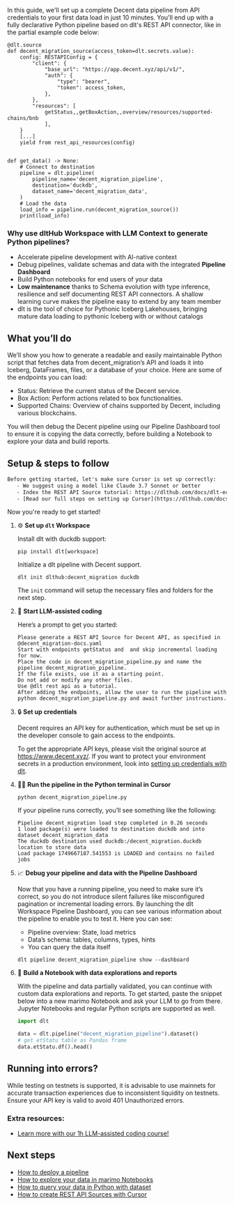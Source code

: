 In this guide, we'll set up a complete Decent data pipeline from API credentials to your first data load in just 10 minutes. You'll end up with a fully declarative Python pipeline based on dlt's REST API connector, like in the partial example code below:

```python-outcome
@dlt.source
def decent_migration_source(access_token=dlt.secrets.value):
    config: RESTAPIConfig = {
        "client": {
            "base_url": "https://app.decent.xyz/api/v1/",
            "auth": {
                "type": "bearer",
                "token": access_token,
            },
        },
        "resources": [
            getStatus,,getBoxAction,,overview/resources/supported-chains/bnb
            ],
    }
    [...]
    yield from rest_api_resources(config)


def get_data() -> None:
    # Connect to destination
    pipeline = dlt.pipeline(
        pipeline_name='decent_migration_pipeline',
        destination='duckdb',
        dataset_name='decent_migration_data', 
    )
    # Load the data
    load_info = pipeline.run(decent_migration_source())
    print(load_info) 
```

### Why use dltHub Workspace with LLM Context to generate Python pipelines?

- Accelerate pipeline development with AI-native context
- Debug pipelines, validate schemas and data with the integrated **Pipeline Dashboard**
- Build Python notebooks for end users of your data
- **Low maintenance** thanks to Schema evolution with type inference, resilience and self documenting REST API connectors. A shallow learning curve makes the pipeline easy to extend by any team member
- dlt is the tool of choice for Pythonic Iceberg Lakehouses, bringing mature data loading to pythonic Iceberg with or without catalogs

## What you’ll do

We’ll show you how to generate a readable and easily maintainable Python script that fetches data from decent_migration’s API and loads it into Iceberg, DataFrames, files, or a database of your choice. Here are some of the endpoints you can load:

- Status: Retrieve the current status of the Decent service.
- Box Action: Perform actions related to box functionalities.
- Supported Chains: Overview of chains supported by Decent, including various blockchains.

You will then debug the Decent pipeline using our Pipeline Dashboard tool to ensure it is copying the data correctly, before building a Notebook to explore your data and build reports.

## Setup & steps to follow

```default
Before getting started, let's make sure Cursor is set up correctly:
   - We suggest using a model like Claude 3.7 Sonnet or better
   - Index the REST API Source tutorial: https://dlthub.com/docs/dlt-ecosystem/verified-sources/rest_api/ and add it to context as **@dlt rest api**
   - [Read our full steps on setting up Cursor](https://dlthub.com/docs/dlt-ecosystem/llm-tooling/cursor-restapi#23-configuring-cursor-with-documentation)
```

Now you're ready to get started!

1. ⚙️ **Set up `dlt` Workspace**
    
    Install dlt with duckdb support:
    ```shell
    pip install dlt[workspace]
    ```

    Initialize a dlt pipeline with Decent support.
    ```shell
    dlt init dlthub:decent_migration duckdb
    ```

    The `init` command will setup the necessary files and folders for the next step.
    
2. 🤠 **Start LLM-assisted coding**
    
    Here’s a prompt to get you started:
    
    ```prompt
    Please generate a REST API Source for Decent API, as specified in @decent_migration-docs.yaml 
    Start with endpoints getStatus and  and skip incremental loading for now. 
    Place the code in decent_migration_pipeline.py and name the pipeline decent_migration_pipeline. 
    If the file exists, use it as a starting point. 
    Do not add or modify any other files. 
    Use @dlt rest api as a tutorial. 
    After adding the endpoints, allow the user to run the pipeline with python decent_migration_pipeline.py and await further instructions.
    ```

    
3. 🔒 **Set up credentials** 
    
    Decent requires an API key for authentication, which must be set up in the developer console to gain access to the endpoints.
    
    To get the appropriate API keys, please visit the original source at https://www.decent.xyz/.
    If you want to protect your environment secrets in a production environment, look into [setting up credentials with dlt](https://dlthub.com/docs/walkthroughs/add_credentials).
    
4. 🏃‍♀️ **Run the pipeline in the Python terminal in Cursor**
    
    ```shell
    python decent_migration_pipeline.py
    ```
    
    If your pipeline runs correctly, you’ll see something like the following:
    
    ```shell
    Pipeline decent_migration load step completed in 0.26 seconds
    1 load package(s) were loaded to destination duckdb and into dataset decent_migration_data
    The duckdb destination used duckdb:/decent_migration.duckdb location to store data
    Load package 1749667187.541553 is LOADED and contains no failed jobs
    ```
    
5. 📈 **Debug your pipeline and data with the Pipeline Dashboard**

    Now that you have a running pipeline, you need to make sure it’s correct, so you do not introduce silent failures like misconfigured pagination or incremental loading errors. By launching the dlt Workspace Pipeline Dashboard, you can see various information about the pipeline to enable you to test it. Here you can see:
    - Pipeline overview: State, load metrics
    - Data’s schema: tables, columns, types, hints
    - You can query the data itself
    
    ```shell
    dlt pipeline decent_migration_pipeline show --dashboard
    ```
    
6. 🐍 **Build a Notebook with data explorations and reports**

    With the pipeline and data partially validated, you can continue with custom data explorations and reports. To get started, paste the snippet below into a new marimo Notebook and ask your LLM to go from there. Jupyter Notebooks and regular Python scripts are supported as well.

    
    ```python
    import dlt

   data = dlt.pipeline("decent_migration_pipeline").dataset()
   # get etStatu table as Pandas frame
   data.etStatu.df().head()
    ```

## Running into errors?

While testing on testnets is supported, it is advisable to use mainnets for accurate transaction experiences due to inconsistent liquidity on testnets. Ensure your API key is valid to avoid 401 Unauthorized errors.

### Extra resources:

- [Learn more with our 1h LLM-assisted coding course!](https://www.youtube.com/watch?v=GGid70rnJuM)

## Next steps

- [How to deploy a pipeline](https://dlthub.com/docs/walkthroughs/deploy-a-pipeline)
- [How to explore your data in marimo Notebooks](https://dlthub.com/docs/general-usage/dataset-access/marimo)
- [How to query your data in Python with dataset](https://dlthub.com/docs/general-usage/dataset-access/dataset)
- [How to create REST API Sources with Cursor](https://dlthub.com/docs/dlt-ecosystem/llm-tooling/cursor-restapi)